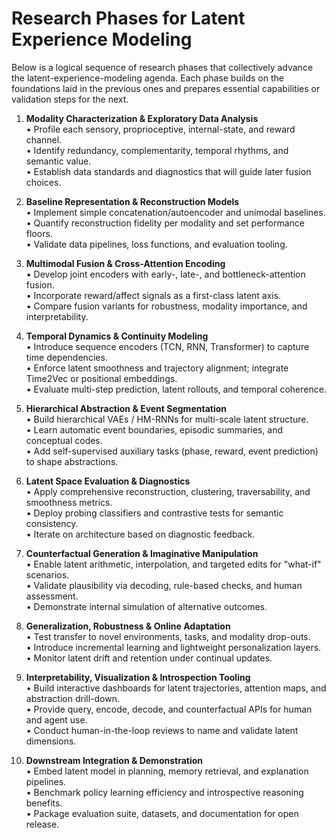 # Research Phases for Latent Experience Modeling

Below is a logical sequence of research phases that collectively advance the latent-experience-modeling agenda.  Each phase builds on the foundations laid in the previous ones and prepares essential capabilities or validation steps for the next.

1. **Modality Characterization & Exploratory Data Analysis**  
   • Profile each sensory, proprioceptive, internal-state, and reward channel.  
   • Identify redundancy, complementarity, temporal rhythms, and semantic value.  
   • Establish data standards and diagnostics that will guide later fusion choices.

2. **Baseline Representation & Reconstruction Models**  
   • Implement simple concatenation/autoencoder and unimodal baselines.  
   • Quantify reconstruction fidelity per modality and set performance floors.  
   • Validate data pipelines, loss functions, and evaluation tooling.

3. **Multimodal Fusion & Cross-Attention Encoding**  
   • Develop joint encoders with early-, late-, and bottleneck-attention fusion.  
   • Incorporate reward/affect signals as a first-class latent axis.  
   • Compare fusion variants for robustness, modality importance, and interpretability.

4. **Temporal Dynamics & Continuity Modeling**  
   • Introduce sequence encoders (TCN, RNN, Transformer) to capture time dependencies.  
   • Enforce latent smoothness and trajectory alignment; integrate Time2Vec or positional embeddings.  
   • Evaluate multi-step prediction, latent rollouts, and temporal coherence.

5. **Hierarchical Abstraction & Event Segmentation**  
   • Build hierarchical VAEs / HM-RNNs for multi-scale latent structure.  
   • Learn automatic event boundaries, episodic summaries, and conceptual codes.  
   • Add self-supervised auxiliary tasks (phase, reward, event prediction) to shape abstractions.

6. **Latent Space Evaluation & Diagnostics**  
   • Apply comprehensive reconstruction, clustering, traversability, and smoothness metrics.  
   • Deploy probing classifiers and contrastive tests for semantic consistency.  
   • Iterate on architecture based on diagnostic feedback.

7. **Counterfactual Generation & Imaginative Manipulation**  
   • Enable latent arithmetic, interpolation, and targeted edits for "what-if" scenarios.  
   • Validate plausibility via decoding, rule-based checks, and human assessment.  
   • Demonstrate internal simulation of alternative outcomes.

8. **Generalization, Robustness & Online Adaptation**  
   • Test transfer to novel environments, tasks, and modality drop-outs.  
   • Introduce incremental learning and lightweight personalization layers.  
   • Monitor latent drift and retention under continual updates.

9. **Interpretability, Visualization & Introspection Tooling**  
   • Build interactive dashboards for latent trajectories, attention maps, and abstraction drill-down.  
   • Provide query, encode, decode, and counterfactual APIs for human and agent use.  
   • Conduct human-in-the-loop reviews to name and validate latent dimensions.

10. **Downstream Integration & Demonstration**  
    • Embed latent model in planning, memory retrieval, and explanation pipelines.  
    • Benchmark policy learning efficiency and introspective reasoning benefits.  
    • Package evaluation suite, datasets, and documentation for open release.
